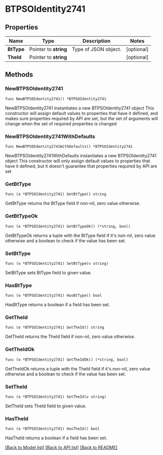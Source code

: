 # BTPSOIdentity2741

## Properties

Name | Type | Description | Notes
------------ | ------------- | ------------- | -------------
**BtType** | Pointer to **string** | Type of JSON object. | [optional] 
**TheId** | Pointer to **string** |  | [optional] 

## Methods

### NewBTPSOIdentity2741

`func NewBTPSOIdentity2741() *BTPSOIdentity2741`

NewBTPSOIdentity2741 instantiates a new BTPSOIdentity2741 object
This constructor will assign default values to properties that have it defined,
and makes sure properties required by API are set, but the set of arguments
will change when the set of required properties is changed

### NewBTPSOIdentity2741WithDefaults

`func NewBTPSOIdentity2741WithDefaults() *BTPSOIdentity2741`

NewBTPSOIdentity2741WithDefaults instantiates a new BTPSOIdentity2741 object
This constructor will only assign default values to properties that have it defined,
but it doesn't guarantee that properties required by API are set

### GetBtType

`func (o *BTPSOIdentity2741) GetBtType() string`

GetBtType returns the BtType field if non-nil, zero value otherwise.

### GetBtTypeOk

`func (o *BTPSOIdentity2741) GetBtTypeOk() (*string, bool)`

GetBtTypeOk returns a tuple with the BtType field if it's non-nil, zero value otherwise
and a boolean to check if the value has been set.

### SetBtType

`func (o *BTPSOIdentity2741) SetBtType(v string)`

SetBtType sets BtType field to given value.

### HasBtType

`func (o *BTPSOIdentity2741) HasBtType() bool`

HasBtType returns a boolean if a field has been set.

### GetTheId

`func (o *BTPSOIdentity2741) GetTheId() string`

GetTheId returns the TheId field if non-nil, zero value otherwise.

### GetTheIdOk

`func (o *BTPSOIdentity2741) GetTheIdOk() (*string, bool)`

GetTheIdOk returns a tuple with the TheId field if it's non-nil, zero value otherwise
and a boolean to check if the value has been set.

### SetTheId

`func (o *BTPSOIdentity2741) SetTheId(v string)`

SetTheId sets TheId field to given value.

### HasTheId

`func (o *BTPSOIdentity2741) HasTheId() bool`

HasTheId returns a boolean if a field has been set.


[[Back to Model list]](../README.md#documentation-for-models) [[Back to API list]](../README.md#documentation-for-api-endpoints) [[Back to README]](../README.md)


